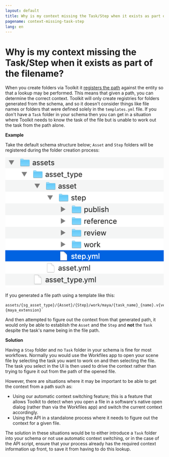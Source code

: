 ```yaml
---
layout: default
title: Why is my context missing the Task/Step when it exists as part of the filename?
pagename: context-missing-task-step
lang: en
---
```


# Why is my context missing the Task/Step when it exists as part of the filename?

When you create folders via Toolkit it [registers the path](../administering/what-is-path-cache.md) against the entity so that a lookup may be performed. This means that given a path, you can determine the correct context.
Toolkit will only create registries for folders generated from the schema, and so it doesn't consider things like file names or folders that were defined solely in the `templates.yml` file.
If you don't have a `Task` folder in your schema then you can get in a situation where Toolkit needs to know the task of the file but is unable to work out the task from the path alone.

**Example**

Take the default schema structure below; `Asset` and `Step` folders will be registered during the folder creation process:

![Default Asset schema](./images/asset-schema.png)

If you generated a file path using a template like this: 

    assets/{sg_asset_type}/{Asset}/{Step}/work/maya/{task_name}_{name}.v{version}.{maya_extension}`
    
And then attempted to figure out the context from that generated path, it would only be able to establish the `Asset` and the `Step` and **not** the `Task` despite the task's name being in the file path.

**Solution**

Having a `Step` folder and no `Task` folder in your schema is fine for most workflows. Normally you would use the Workfiles app to open your scene file by selecting the task you want to work on and then selecting the file. The task you select in the UI is then used to drive the context rather than trying to figure it out from the path of the opened file.

However, there are situations where it may be important to be able to get the context from a path such as:

- Using our automatic context switching feature; this is a feature that allows Toolkit to detect when you open a file in a software's native open dialog (rather than via the Workfiles app) and switch the current context accordingly.
- Using the API in a standalone process where it needs to figure out the context for a given file.

The solution in these situations would be to either introduce a `Task` folder into your schema or not use automatic context switching, or in the case of the API script, ensure that your process already has the required context information up front, to save it from having to do this lookup.